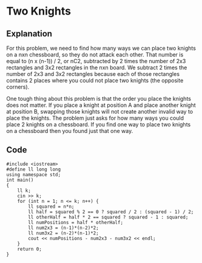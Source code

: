 # Two Knights
## Explanation
For this problem, we need to find how many ways we can place two knights on a nxn 
chessboard, so they do not attack each other. That number is equal to (n x (n-1)) / 2, 
or nC2, subtracted by 2 times the number of 2x3 rectangles and 3x2 rectangles in the 
nxn board. We subtract 2 times the number of 2x3 and 3x2 rectangles because each of 
those rectangles contains 2 places where you could not place two knights (the opposite 
corners).

One tough thing about this problem is that the order you place the knights does not 
matter. If you place a knight at position A and place another knight at position B, 
swapping those knights will not create another invalid way to place the knights. The 
problem just asks for how many ways you could place 2 knights on a chessboard. If you 
find one way to place two knights on a chessboard then you found just that one way.
## Code
    #include <iostream>
    #define ll long long
    using namespace std;
    int main()
    {
        ll k;
        cin >> k;
        for (int n = 1; n <= k; n++) {
            ll squared = n*n;
            ll half = squared % 2 == 0 ? squared / 2 : (squared - 1) / 2;
            ll otherHalf = half * 2 == squared ? squared - 1 : squared;
            ll numPositions = half * otherHalf;
            ll num2x3 = (n-1)*(n-2)*2;
            ll num3x2 = (n-2)*(n-1)*2;
            cout << numPositions - num2x3 - num3x2 << endl;
        }
        return 0;
    }